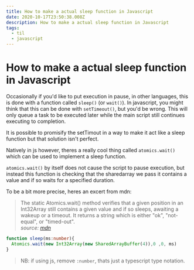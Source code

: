 ```yaml
---
title: How to make a actual sleep function in Javascript
date: 2020-10-17T23:50:38.008Z
description: How to make a actual sleep function in Javascript
tags:
  - til
  - javascript
---
```

# How to make a actual sleep function in Javascript

Occasionally if you'd like to put execution in pause, in other languages, this is done with a function called `sleep()` (or `wait()`). In javascript, you might think that this can be done with `setTimeout()`, but you'd be wrong. This will only queue a task to be executed later while the main script still continues executing to completion.

It is possible to promisify the setTimout in a way to make it act like a sleep function but that solution isn't perfect.

Natively in js  however, theres a really cool thing called `atomics.wait()` which can be used to implement a sleep function.

`atomics.wait()` by itself does not cause the script to pause execution, but instead this function is checking that the sharedarray we pass it contains a value and if so waits for a specified duration.

To be a bit more precise, heres an excert from mdn:

> The static Atomics.wait() method verifies that a given position in an Int32Array still contains a given value and if so sleeps, awaiting a wakeup or a timeout. It returns a string which is either "ok", "not-equal", or "timed-out". <br>
> *source: [mdn](https://developer.mozilla.org/en-US/docs/Web/JavaScript/Reference/Global_Objects/Atomics/wait)*

```ts
function sleep(ms:number){
  Atomics.wait(new Int32Array(new SharedArrayBuffer(4)),0 ,0, ms)
}
```
> NB: if using js, remove `:number`, thats just a typescript type notation.
